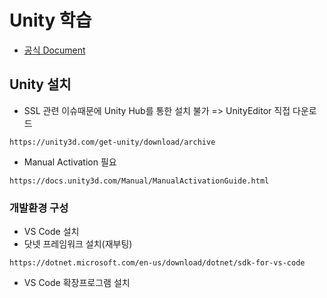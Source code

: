 # Unity 학습
* [공식 Document](https://docs.unity3d.com/kr/2018.4/Manual/UnityBasics.html) 

## Unity 설치
* SSL 관련 이슈때문에 Unity Hub를 통한 설치 불가 => UnityEditor 직접 다운로드
``` 
https://unity3d.com/get-unity/download/archive
```

* Manual Activation 필요
```
https://docs.unity3d.com/Manual/ManualActivationGuide.html
```

### 개발환경 구성
* VS Code 설치
* 닷넷 프레임워크 설치(재부팅)
```
https://dotnet.microsoft.com/en-us/download/dotnet/sdk-for-vs-code
```
* VS Code 확장프로그램 설치

